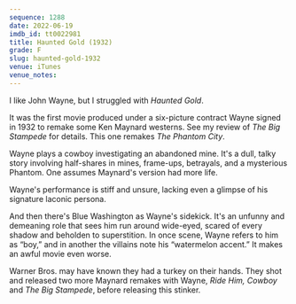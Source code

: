 ```yaml
---
sequence: 1288
date: 2022-06-19
imdb_id: tt0022981
title: Haunted Gold (1932)
grade: F
slug: haunted-gold-1932
venue: iTunes
venue_notes:
---
```


I like John Wayne, but I struggled with _Haunted Gold_.

<!-- end -->

It was the first movie produced under a six-picture contract Wayne signed in 1932 to remake some Ken Maynard westerns. See my review of <span data-imdb-id="tt0022681">_The Big Stampede_</span> for details. This one remakes <span data-imdb-id="tt0019268">_The Phantom City_</span>.

Wayne plays a cowboy investigating an abandoned mine. It's a dull, talky story involving half-shares in mines, frame-ups, betrayals, and a mysterious Phantom. One assumes Maynard's version had more life.

Wayne's performance is stiff and unsure, lacking even a glimpse of his signature laconic persona.

And then there's Blue Washington as Wayne's sidekick. It's an unfunny and demeaning role that sees him run around wide-eyed, scared of every shadow and beholden to superstition. In once scene, Wayne refers to him as “boy,” and in another the villains note his “watermelon accent.” It makes an awful movie even worse.

Warner Bros. may have known they had a turkey on their hands. They shot and released two more Maynard remakes with Wayne, <span data-imdb-id="tt0023396">_Ride Him, Cowboy_</span> and _The Big Stampede_, before releasing this stinker.
